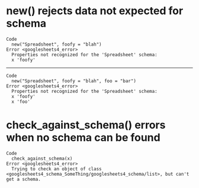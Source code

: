 # new() rejects data not expected for schema

    Code
      new("Spreadsheet", foofy = "blah")
    Error <googlesheets4_error>
      Properties not recognized for the 'Spreadsheet' schema:
      x 'foofy'

---

    Code
      new("Spreadsheet", foofy = "blah", foo = "bar")
    Error <googlesheets4_error>
      Properties not recognized for the 'Spreadsheet' schema:
      x 'foofy'
      x 'foo'

# check_against_schema() errors when no schema can be found

    Code
      check_against_schema(x)
    Error <googlesheets4_error>
      Trying to check an object of class <googlesheets4_schema_SomeThing/googlesheets4_schema/list>, but can't get a schema.

